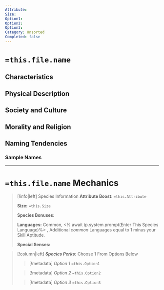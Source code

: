 ```yaml
---
Attribute:
Size:
Option1:
Option2:
Option3:
Category: Unsorted
Completed: false
---
```

#  `=this.file.name`

## Characteristics

## Physical Description

## Society and Culture

## Morality and Religion

## Naming Tendencies 
### Sample Names
- - -
# `=this.file.name` Mechanics

>[!info|left] Species Information 
>**Attribute Boost**: `=this.Attribute`
>
>**Size:** `=this.Size`
>
>**Species Bonuses:**
>
>**Languages:** Common, <% await tp.system.prompt(Enter This Species Language)%> , Additional *common* Languages equal to 1 minus your Skill Aptitude.
>
>**Special Senses:**

>[!column|left] ***Species Perks:*** Choose 1 From Options Below
>> [!metadata] *Option 1* `=this.Option1`
>>
>
>> [!metadata] *Option 2* `=this.Option2`
>>
>
>> [!metadata] *Option 3* `=this.Option3`
>> 
>